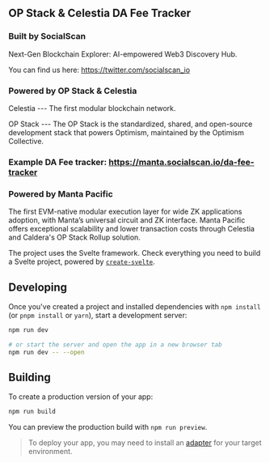 ## OP Stack & Celestia DA Fee Tracker

### Built by SocialScan
Next-Gen Blockchain Explorer: AI-empowered Web3 Discovery Hub.

You can find us here: https://twitter.com/socialscan_io 

### Powered by OP Stack & Celestia
Celestia --- The first modular blockchain network.

OP Stack --- The OP Stack is the standardized, shared, and open-source development stack that powers Optimism, maintained by the Optimism Collective.

### Example DA Fee tracker: https://manta.socialscan.io/da-fee-tracker
### Powered by Manta Pacific

The first EVM-native modular execution layer for wide ZK applications adoption, with Manta’s universal circuit and ZK interface.
Manta Pacific offers exceptional scalability and lower transaction costs through Celestia and Caldera's OP Stack Rollup solution.


The project uses the Svelte framework. Check everything you need to build a Svelte project, powered by [`create-svelte`](https://github.com/sveltejs/kit/tree/main/packages/create-svelte).

## Developing

Once you've created a project and installed dependencies with `npm install` (or `pnpm install` or `yarn`), start a development server:

```bash
npm run dev

# or start the server and open the app in a new browser tab
npm run dev -- --open
```

## Building

To create a production version of your app:

```bash
npm run build
```

You can preview the production build with `npm run preview`.

> To deploy your app, you may need to install an [adapter](https://kit.svelte.dev/docs/adapters) for your target environment.
